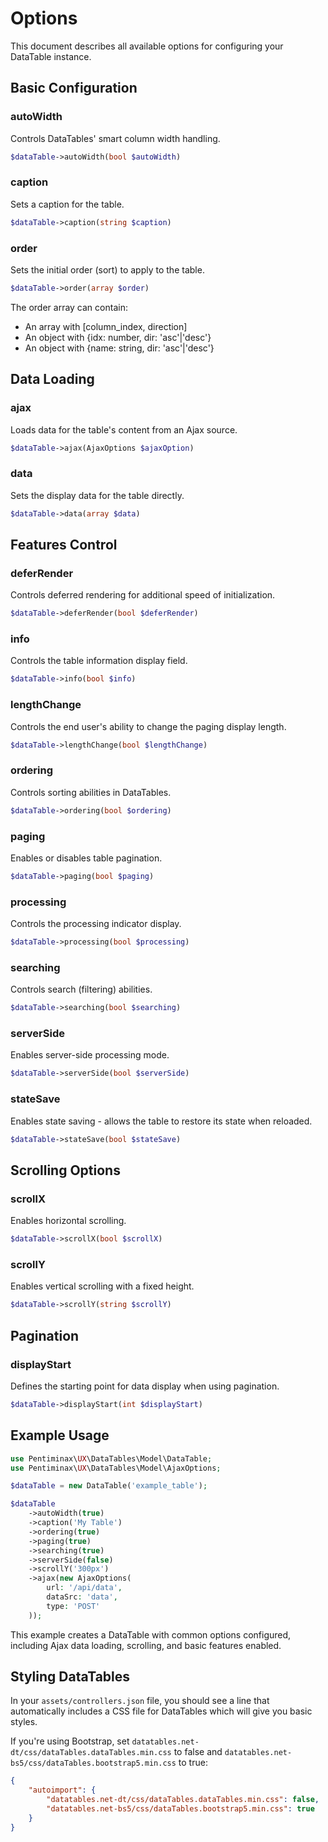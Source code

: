 # Options

This document describes all available options for configuring your DataTable instance.

## Basic Configuration

### autoWidth
Controls DataTables' smart column width handling.
```php
$dataTable->autoWidth(bool $autoWidth)
```

### caption
Sets a caption for the table.
```php
$dataTable->caption(string $caption)
```

### order
Sets the initial order (sort) to apply to the table.
```php
$dataTable->order(array $order)
```
The order array can contain:
- An array with [column_index, direction]
- An object with {idx: number, dir: 'asc'|'desc'}
- An object with {name: string, dir: 'asc'|'desc'}

## Data Loading

### ajax
Loads data for the table's content from an Ajax source.
```php
$dataTable->ajax(AjaxOptions $ajaxOption)
```

### data
Sets the display data for the table directly.
```php
$dataTable->data(array $data)
```

## Features Control

### deferRender
Controls deferred rendering for additional speed of initialization.
```php
$dataTable->deferRender(bool $deferRender)
```

### info
Controls the table information display field.
```php
$dataTable->info(bool $info)
```

### lengthChange
Controls the end user's ability to change the paging display length.
```php
$dataTable->lengthChange(bool $lengthChange)
```

### ordering
Controls sorting abilities in DataTables.
```php
$dataTable->ordering(bool $ordering)
```

### paging
Enables or disables table pagination.
```php
$dataTable->paging(bool $paging)
```

### processing
Controls the processing indicator display.
```php
$dataTable->processing(bool $processing)
```

### searching
Controls search (filtering) abilities.
```php
$dataTable->searching(bool $searching)
```

### serverSide
Enables server-side processing mode.
```php
$dataTable->serverSide(bool $serverSide)
```

### stateSave
Enables state saving - allows the table to restore its state when reloaded.
```php
$dataTable->stateSave(bool $stateSave)
```

## Scrolling Options

### scrollX
Enables horizontal scrolling.
```php
$dataTable->scrollX(bool $scrollX)
```

### scrollY
Enables vertical scrolling with a fixed height.
```php
$dataTable->scrollY(string $scrollY)
```

## Pagination

### displayStart
Defines the starting point for data display when using pagination.
```php
$dataTable->displayStart(int $displayStart)
```

## Example Usage

```php
use Pentiminax\UX\DataTables\Model\DataTable;
use Pentiminax\UX\DataTables\Model\AjaxOptions;

$dataTable = new DataTable('example_table');

$dataTable
    ->autoWidth(true)
    ->caption('My Table')
    ->ordering(true)
    ->paging(true)
    ->searching(true)
    ->serverSide(false)
    ->scrollY('300px')
    ->ajax(new AjaxOptions(
        url: '/api/data',
        dataSrc: 'data',
        type: 'POST'
    ));
```

This example creates a DataTable with common options configured, including Ajax data loading, scrolling, and basic features enabled.

## Styling DataTables

In your ``assets/controllers.json`` file, you should see a line that automatically 
includes a CSS file for DataTables which will give you basic styles.

If you're using Bootstrap, set ``datatables.net-dt/css/dataTables.dataTables.min.css`` to false 
and ``datatables.net-bs5/css/dataTables.bootstrap5.min.css`` to true:

```json
{
    "autoimport": {
        "datatables.net-dt/css/dataTables.dataTables.min.css": false,
        "datatables.net-bs5/css/dataTables.bootstrap5.min.css": true
    }
}
```